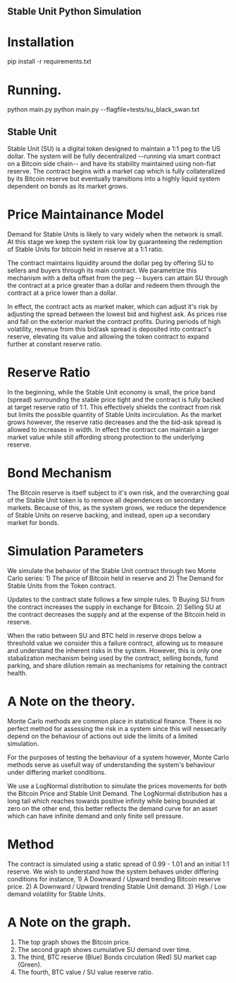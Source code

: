 ## Stable Unit Python Simulation

# Installation
pip install -r requirements.txt

# Running.
python main.py
python main.py --flagfile=tests/su_black_swan.txt 

## Stable Unit

Stable Unit (SU) is a digital token designed to maintain a 1:1 peg to the US 
dollar. The system will be fully decentralized --running via smart contract on a
Bitcoin side chain-- and have its stability maintained using non-fiat reserve. 
The contract begins with a market cap which is fully collateralized by its 
Bitcoin reserve but eventually transitions into a highly liquid system dependent
on bonds as its market grows.

# Price Maintainance Model

Demand for Stable Units is likely to vary widely when the network is small.
At this stage we keep the system risk low by guaranteeing the redemption of 
Stable Units for bitcoin held in reserve at a 1:1 ratio.

The contract maintains liquidity around the dollar peg by offering SU to 
sellers and buyers through its main contract. We parametrize this mechanism with
a delta offset from the peg -- buyers can attain SU through the contract at a 
price greater than a dollar and redeem them through the contract at a price 
lower than a dollar. 

In effect, the contract acts as market maker, which can adjust it's risk by 
adjusting the spread between the lowest bid and highest ask. As prices rise and
fall on the exterior market the contract profits. During periods of high 
volatility, revenue from this bid/ask spread is deposited into contract's 
reserve, elevating its value and allowing the token contract to expand 
further at constant reserve ratio. 

# Reserve Ratio

In the beginning, while the Stable Unit economy is small, the price band 
(spread) surrounding the stable price tight and the contract is fully backed
at target reserve ratio of 1:1. This effectively shields the contract 
from risk but limits the possible quantity of Stable Units incirculation.
As the market grows however, the reserve ratio decreases and the the bid-ask 
spread is allowed to increases in width. In effect the contract can maintain a 
larger market value while still affording strong protection to the underlying 
reserve. 

# Bond Mechanism

The Bitcoin reserve is itself subject to it's own risk, and the overarching 
goal of the Stable Unit token is to remove all dependences on secondary 
markets. Because of this, as the system grows, we reduce the dependence of 
Stable Units on reserve backing, and instead, open up a secondary market 
for bonds.

# Simulation Parameters

We simulate the behavior of the Stable Unit contract through two Monte Carlo 
series: 
    1) The price of Bitcoin held in reserve and 
    2) The Demand for Stable Units from the Token contract. 

Updates to the contract state follows a few simple rules. 
    1) Buying SU from the contract increases the supply in exchange for Bitcoin.
    2) Selling SU at the contract decreases the supply and at the expense of the
        Bitcoin held in reserve. 
    
When the ratio between SU and BTC held in reserve drops below a threshold value
we consider this a failure contract, allowing us to measure and understand the 
inherent risks in the system. However, this is only one stabalization mechanism
being used by the contract, selling bonds, fund parking, and share 
dilution remain as mechanisms for retaining the contract health. 

# A Note on the theory.

Monte Carlo methods are common place in statistical finance. There is no perfect
method for assessing the risk in a system since this will nessecarily 
depend on the behaviour of actions out side the limits of a limited simulation. 

For the purposes of testing the behaviour of a system however, Monte Carlo 
methods serve as usefull way of understanding the system's behaviour under 
differing market conditions.

We use a LogNormal distribution to simulate the prices movements for both
the Bitcoin Price and Stable Unit Demand. The LogNormal distribution has a 
long tail which reaches towards positive infinity while being bounded at zero 
on the other end, this better reflects the demand curve for an asset which can
have infinite demand and only finite sell pressure.

# Method

The contract is simulated using a static spread of 0.99 - 1.01 and an initial 
1:1 reserve. We wish to understand how the system behaves under differing 
conditions for instance, 
    1) A Downward / Upward trending Bitcoin reserve price.
    2) A Downward / Upward trending Stable Unit demand.
    3) High / Low demand volatility for Stable Units.

# A Note on the graph.
1) The top graph shows the Bitcoin price.
2) The second graph shows cumulative SU demand over time.
3) The third, BTC reserve (Blue) Bonds circulation (Red) SU market cap (Green).
4) The fourth, BTC value / SU value reserve ratio.


